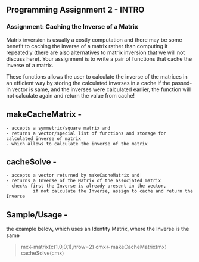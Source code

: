 ## Programming Assignment 2 - INTRO 

### Assignment: Caching the Inverse of a Matrix

Matrix inversion is usually a costly computation and there may be some
benefit to caching the inverse of a matrix rather than computing it
repeatedly (there are also alternatives to matrix inversion that we will
not discuss here). Your assignment is to write a pair of functions that
cache the inverse of a matrix.

These functions allows the user to calculate the inverse of the matrices 
in an efficient way by storing the calculated inverses in a cache
if the passed-in vector is same, and the inverses were calculated earlier, 
the function will not calculate again and return the value from cache!

## makeCacheMatrix - 
    - accepts a symmetric/square matrix and 
    - returns a vector/special list of functions and storage for calculated inverse of matrix
    - which allows to calculate the inverse of the matrix 


## cacheSolve - 
    - accepts a vector returned by makeCacheMatrix and 
    - returns a Inverse of the Matrix of the associated matrix 
    - checks first the Inverse is already present in the vector, 
              if not calculate the Inverse, assign to cache and return the Inverse


## Sample/Usage - 
  the example below, which uses an Identity Matrix, where the Inverse is the same 
  >	mx<-matrix(c(1,0,0,1),nrow=2)
  >	cmx<-makeCacheMatrix(mx)
  >	cacheSolve(cmx)

